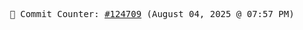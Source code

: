 <p align="center">
    <samp>
        📮 Commit Counter: <a href="https://github.com/Javascript-void0/Javascript-void0/commits/main">#124709</a> (August 04, 2025 @ 07:57 PM)
    </samp>
</p>